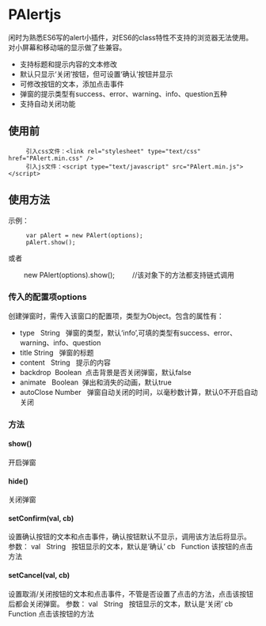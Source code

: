 # PAlertjs
闲时为熟悉ES6写的alert小插件，对ES6的class特性不支持的浏览器无法使用。对小屏幕和移动端的显示做了些兼容。
* 支持标题和提示内容的文本修改
* 默认只显示‘关闭’按钮，但可设置‘确认’按钮并显示
* 可修改按钮的文本，添加点击事件
* 弹窗的提示类型有success、error、warning、info、question五种
* 支持自动关闭功能
## 使用前
         引入css文件：<link rel="stylesheet" type="text/css" href="PAlert.min.css" />
         引入js文件：<script type="text/javascript" src="PAlert.min.js"></script>
## 使用方法
示例：

         var pAlert = new PAlert(options);
         pAlert.show();
或者

         new PAlert(options).show();         //该对象下的方法都支持链式调用

### 传入的配置项options
创建弹窗时，需传入该窗口的配置项，类型为Object。包含的属性有：
* type   String   弹窗的类型，默认‘info’,可填的类型有success、error、warning、info、question
* title  String   弹窗的标题
* content   String   提示的内容
* backdrop  Boolean  点击背景是否关闭弹窗，默认false
* animate   Boolean  弹出和消失的动画，默认true
* autoClose Number   弹窗自动关闭的时间，以毫秒数计算，默认0不开启自动关闭

### 方法
#### show()
开启弹窗
#### hide()
关闭弹窗
#### setConfirm(val, cb)
设置确认按钮的文本和点击事件，确认按钮默认不显示，调用该方法后将显示。
参数：
val   String   按钮显示的文本，默认是‘确认’
cb    Function 该按钮的点击方法
#### setCancel(val, cb)
设置取消/关闭按钮的文本和点击事件，不管是否设置了点击的方法，点击该按钮后都会关闭弹窗。
参数：
val   String   按钮显示的文本，默认是‘关闭’
cb    Function 点击该按钮的方法
